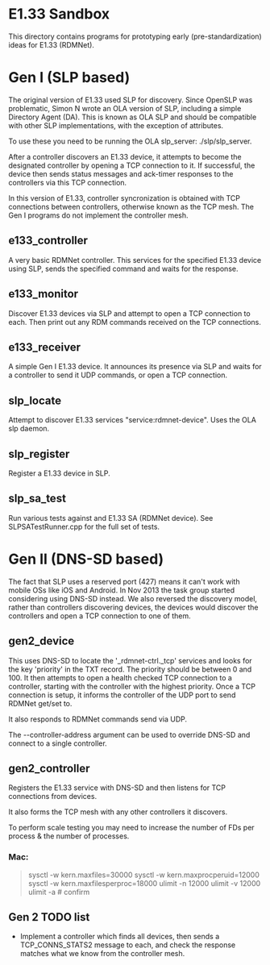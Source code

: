 # E1.33 Sandbox

This directory contains programs for prototyping early (pre-standardization)
ideas for E1.33 (RDMNet).

# Gen I (SLP based)

The original version of E1.33 used SLP for discovery. Since OpenSLP was
problematic, Simon N wrote an OLA version of SLP, including a simple Directory
Agent (DA). This is known as OLA SLP and should be compatible with other SLP
implementations, with the exception of attributes.

To use these you need to be running the OLA slp_server: ./slp/slp_server.

After a controller discovers an E1.33 device, it attempts to become the
designated controller by opening a TCP connection to it. If successful, the
device then sends status messages and ack-timer responses to the controllers
via this TCP connection.

In this version of E1.33, controller syncronization is obtained with TCP
connections between controllers, otherwise known as the TCP mesh. The Gen I
programs do not implement the controller mesh.

## e133_controller

A very basic RDMNet controller. This services for the specified E1.33 device
using SLP, sends the specified command and waits for the response.

## e133_monitor

Discover E1.33 devices via SLP and attempt to open a TCP connection to each.
Then print out any RDM commands received on the TCP connections.

## e133_receiver

A simple Gen I E1.33 device. It announces its presence via SLP and waits for a
controller to send it UDP commands, or open a TCP connection.

## slp_locate

Attempt to discover E1.33 services "service:rdmnet-device". Uses the OLA slp
daemon.

## slp_register

Register a E1.33 device in SLP.

## slp_sa_test

Run various tests against and E1.33 SA (RDMNet device). See SLPSATestRunner.cpp
for the full set of tests.

# Gen II (DNS-SD based)

The fact that SLP uses a reserved port (427) means it can't work with mobile
OSs like iOS and Android. In Nov 2013 the task group started considering using
DNS-SD instead. We also reversed the discovery model, rather than controllers
discovering devices, the devices would discover the controllers and open a TCP
connection to one of them.

## gen2_device

This uses DNS-SD to locate the '_rdmnet-ctrl._tcp' services and looks for the
key 'priority' in the TXT record. The priority should be between 0 and 100. It
then attempts to open a health checked TCP connection to a controller, starting
with the controller with the highest priority. Once a TCP connection is setup,
it informs the controller of the UDP port to send RDMNet get/set to.

It also responds to RDMNet commands send via UDP.

The --controller-address argument can be used to override DNS-SD and connect to
a single controller.

## gen2_controller

Registers the E1.33 service with DNS-SD and then listens for TCP connections
from devices.

It also forms the TCP mesh with any other controllers it discovers.

To perform scale testing you may need to increase the number of FDs per process
& the number of processes.

### Mac:

> sysctl -w kern.maxfiles=30000
> sysctl -w kern.maxprocperuid=12000
> sysctl -w kern.maxfilesperproc=18000
> ulimit -n 12000
> ulimit -v 12000
> ulimit -a  # confirm

## Gen 2 TODO list

* Implement a controller which finds all devices, then sends a TCP_CONNS_STATS2
  message to each, and check the response matches what we know from the
  controller mesh.
